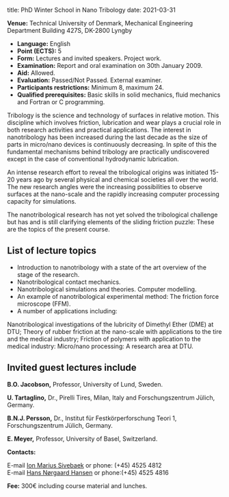 title: PhD Winter School in Nano Tribology
date: 2021-03-31

**Venue:** Technical University of Denmark, Mechanical Engineering Department Building 427S, DK-2800 Lyngby

* **Language:** English
* **Point (ECTS):** 5
* **Form:** Lectures and invited speakers. Project work.
* **Examination:** Report and oral examination on 30th January 2009.
* **Aid:** Allowed.
* **Evaluation:** Passed/Not Passed. External examiner.
* **Participants restrictions:** Minimum 8, maximum 24.
* **Qualified prerequisites:** Basic skills in solid mechanics, fluid mechanics and Fortran or C programming.
<!--break-->
Tribology is the science and technology of surfaces in relative motion. This discipline which involves friction, lubrication and wear plays a crucial role in both research activities and practical applications. The interest in nanotribology has been increased during the last decade as the size of parts in micro/nano devices is continuously decreasing. In spite of this the fundamental mechanisms behind tribology are practically undiscovered except in the case of conventional hydrodynamic lubrication. 

An intense research effort to reveal the tribological origins was initiated 15-20 years ago by several physical and chemical societies all over the world. The new research angles were the increasing possibilities to observe surfaces at the nano-scale and the rapidly increasing computer processing capacity for simulations.

The nanotribological research has not yet solved the tribological challenge but has and is still clarifying elements of the sliding friction puzzle: These are the topics of the present course.

## List of lecture topics


* Introduction to nanotribology with a state of the art overview of the stage of the research.
* Nanotribological contact mechanics.
* Nanotribological simulations and theories. Computer modelling.
* An example of nanotribological experimental method: The friction force microscope (FFM).
* A number of applications including:

Nanotribological investigations of the lubricity of Dimethyl Ether (DME) at DTU; Theory of rubber friction at the nano-scale with applications to the tire and the medical industry; Friction of polymers with application to the medical industry: Micro/nano processing: A research area at DTU.

## Invited guest lectures include

**B.O. Jacobson,** Professor, University of Lund, Sweden.

**U. Tartaglino,** Dr., Pirelli Tires, Milan, Italy and Forschungszentrum Jülich, Germany.

**B.N.J. Persson,** Dr., Institut für Festkörperforschung Teori 1, Forschungszentrum Jülich, Germany.

**E. Meyer,** Professor, University of Basel, Switzerland.


**Contacts:**

E-mail <a href="mailto:ims@mek.dtu.dk">Ion Marius Sivebaek</a> or phone: (+45) 4525 4812   
E-mail <a href="mailto:hnh@mek.dtu.dk">Hans Nørgaard Hansen</a> or phone:(+45) 4525 4816

**Fee:**
300€ including course material and lunches.
